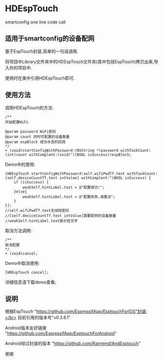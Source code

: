 # HDEspTouch
smartconfig one line code call

## 适用于smartconfig的设备配网

基于EspTouch封装,简单的一句话调用.

将项目中Library文件夹中的HDEspTouch文件夹(其中包括EspTouch)拷贝出来,导入你的项目中.

使用时在类中引用HDEspTouch即可.

## 使用方法

调用HDEspTouch的方法:

	/**
 	开始配置WiFi

 	@param password WiFi密码
 	@param count 同时可配置的设备数量
 	@param espBlock 成功与否的回调
 	*/
	+ (void)startConfigWithPassword:(NSString *)password withTaskCount:(int)count withComplent:(void(^)(BOOL isSuccess))espBlock;

Demo中的使用:

	[HDEspTouch startConfigWithPassword:self.wifiPwdTf.text withTaskCount:[self.deviceCountTf.text intValue] withComplent:^(BOOL isSuccess) {
        if (isSuccess) {
            weakSelf.hintLabel.text = @"配置成功!";
        }else{
            weakSelf.hintLabel.text = @"配置失败,请重试";
        }
    }];
    //self.wifiPwdTf.text无线网密码
    //[self.deviceCountTf.text intValue]需要配网的设备数量
    //weakSelf.hintLabel.text提示性文字
    
取消方法调用:

	/**
 	取消配置
 	*/
	+ (void)cancel;
Demo中取消使用:

	[HDEspTouch cancel];

详细信息请下载demo查看;

## 说明

根据EspTouch "https://github.com/EspressifApp/EsptouchForIOS"封装;</br>
目前引用的版本号"v0.3.6.1"

Android版本友好链接 "https://github.com/EspressifApp/EsptouchForAndroid"

Android经过封装的版本 "https://github.com/Rairmmd/AndEsptouch"

谢谢
